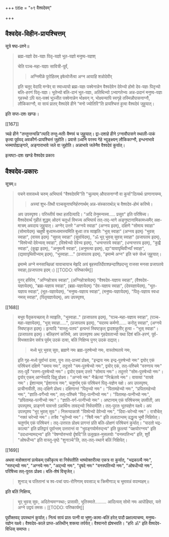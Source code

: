 +++
title = "०९ वैश्वदेवम्"

+++
## वैश्वदेव-विहीन-प्रायश्चित्तम्

सूत्रे षष्ठ-प्रश्ने॥ 

> ब्रह्म-यज्ञो देव-यज्ञः पितृ-यज्ञो भूत-यज्ञो मनुष्य-यज्ञश्
>
> चेति पञ्च-महा-यज्ञाः सावित्री-पूर्वं, 
>
>> अग्निमीळे पुरोहितम् इषेत्वोर्जेत्वा अग्न आयाहि शन्नोदेवीर् 
>
> इति चतुर् वेदादि मन्त्रेर् वा स्वाध्यायो ब्रह्म-यज्ञः पक्वेनान्नेन वैश्वदेवेन देवेभ्यो होमो देव-यज्ञः पितृभ्यो बलि-हरणं पितृ-यज्ञः। भूतेभ्यो बलि-दानं भूत-यज्ञः, अतिथिभ्यो ऽभ्यागतेभ्यः अन्न-प्रदानं मनुष्य-यज्ञः गृहस्थो ऽपि यत्-पक्वं भुञ्जीत पक्वेनान्नेन भोक्ष्यन् न, भोक्ष्यन्यापि स्वगृहे तस्मिन्नौपासनाग्नौ, लौकिकाग्नौ, वा सायं प्रातर् वैश्वदेवे हीने "मनो ज्योतिरि"ति प्रायश्चित्तं हुत्वा वैश्वदेवं जुहुयात्। 

इति सप्त-दशः खण्डः। 

[[167]]

त्र्यहे हीने "तन्तुन्तन्वन्नि"त्यादि तन्तु-मतीः वैष्णवं च जुहुयात्। द्वा-दशाहे हीने ऽग्नावौपासने स्थाली-पाकं कृत्वा पूर्ववद् अवकीर्ण-प्रायश्चित्तं जुहोति। प्रवासे ऽध्वनि परस्य गेहे भ्युङ्क्ष्यन् लौकिकाग्नौ, इन्धनाभावे भस्मापोह्यङ्गारे, अङ्गाराभावे जले वा जुहोति। अन्नाभावे जलेनैव वैश्वदेवं कुर्यात्। 

इत्यष्टा-दशः खण्डे वैश्वदेव प्रकारः 

## वैश्वदेव-प्रकारः 

सूत्रम्॥ 

> पचने वावसथ्ये चरुम् अभिघार्य "वैश्वदेवमि"ति "चुल्याम् औपासनाग्नौ वा कुर्या"दित्यर्थः प्राणानायम्य, 
>
>> अस्यां शुभ-तिथौ पञ्चसूनाघनिर्हरणार्थम् अन्न-संस्कारार्थञ् च वैश्वदेव-होमं करिष्ये। 
>
> अप उपस्पृश्य। परिस्तीर्य यथा हतदित्यादि। "अदि तेनुमन्यस्व..... प्रसुव" इति परिषिच्य। वैश्वदेवार्थं गृहीतं शुद्धम् ओदनं चतुर्धा विभज्य अभिघार्य तत्-तद्-भागे अङ्गुष्टानामिकामध्यमैर् अक्ष-मात्रम् अवदाय जुहुयात्। अग्नेर् उत्तरे "अग्नये स्वाहा" (अग्नय इदम्), दक्षिणे "सोमाय स्वाहा" (सोमायेदम्) चक्षुषी बुध्वामध्यमास्यमिति बुध्वा तत्र व्याहृतिः "भूस् स्वाहा" (अग्नय इदम्) "भुवस् स्वाहा", (वायव इदम्) "सुवस् स्वाहा" (सूर्यायेदम्), "ॐ भूर् भुवस् सुवस् स्वाहा" (प्रजापतय इदम्), "विश्वेभ्यो देवेभ्यस् स्वाहा", (विश्वेभ्यो देवेभ्य इदम्), "धन्वन्तरये स्वाहा", (धन्वन्तरय इदम्), "कुह्वै स्वाहा", (कुह्वा इदम्), "अनुमत्यै स्वाहा", (अनुमत्या इदम्), द्या"यावापृथिवीभ्याँ स्वाहा", (द्यावापृथिवीभ्याम् इदम्), "भूस्वाहा...." (प्रजापतय इदम्), "इमाम्मे अग्न" इति चरुं सेध्मं जुहुयात्। 
>
> इमाम्मे अग्ने मनसाच्छिन्नां यावाचायाच मेहृदि अयं बृहस्पतिर्देवाश्छन्दाश्छिदन्तु राजसा मनसा प्रजापतये स्वाहा,(प्रजापतय इदम्।)
[[TODO: परिष्कार्यम्]]
>
> पुनर् हविरेव, "अग्निहोत्राय स्वाहा", (अग्निहोत्रायेदम्) "वैश्वदेव-यज्ञाय स्वाहा", (वैश्वदेव-यज्ञायेदम्), "ब्रह्म-यज्ञाय स्वाहा", (ब्रह्म-यज्ञायेदम्) "देव-यज्ञाय स्वाहा", (देवयज्ञायेदम्), "भूत-यज्ञाय स्वाहा", (भूत-यज्ञायेदम्), "मनुष्य-यज्ञाय स्वाहा", (मनुष्य-यज्ञायेदम्), "पितृ-यज्ञाय स्वधा नमस् स्वाहा", (पितृयज्ञायेदम्), अप उपस्पृश्य, 

[[168]]

> बभूव पैतृकयच्छास् ते व्याहृतिः, "भूस्वाहा.." (प्रजापतय इदम्), "पञ्च-महा-यज्ञाय स्वाहा", (पञ्च-महा-यज्ञायेदम्), "भूस् स्वाहा.....", (प्रजापतय इदम्), "यदस्य कर्मणो...... करोतु स्वाहा", (अग्नये स्विष्टकृत इदम्)। इत्यादि "वास्तु-पतय" इत्यन्तं स्विष्टकृत् द्वादशाहुतीर् हूत्वा - "भूस् स्वाहा"। (प्रजापतय इदम्)। बलिहरणं करिष्ये, अप उपस्पृश्य अथ गृहदेवताभ्यो यथा दिशं बलि-हरणं, पूर्व-विभक्तान्नेन सर्वत्र पूर्वम् उदकं दत्वा, बलिं निक्षिप्य पुनर् उदकं दद्यात्। 
>
>> मध्ये भूर् भुवस् सुवः, ब्रह्मणे नमः ब्रह्म-पुरुषेभ्यो नमः, वास्तोष्पतये नमः, 
>
> इति गृह-मध्ये पूर्वान्तं दत्वा, पुनः तत्-प्राच्यां प्रोक्ष्य, "इन्द्राय नमः इन्द्र-पुरुषेभ्यो नमः" द्वयोर् एकं परिषेचनं दक्षिणे "यमाय नमः", तदुत्तरे "यम-पुरुषेभ्यो नमः", द्वयोर् एकं, तत्-पश्चिमे "वरुणाय नमः" तत्-पूर्वे "वरुण-पुरुषेभ्यो नमः"। द्वयोर् एकम् उत्तरे "सोमाय नमः"। तदुत्तरे "सोम-पुरुषेभ्यो नमः"। द्वयोर् एकम् आग्नेयादि दिक्षु प्रोक्ष्य। "अग्नये नमः" नैर्ऋत्यां "निर्ऋतये नमः"। वायव्यां "वायवे नमः"। ईशान्याम् "ईशानाय नमः", चतुर्णाम् एकं परिषेचनं पितृ-यज्ञेन यक्षे। अप उपस्पृश्य, प्राचीनावीती, तद्-दक्षिणे प्रोक्ष्य। दक्षिणान्तं "पितृभ्यो नमः"। "पितामहेभ्यो नमः", "प्रपितामहेभ्यो नमः", "ज्ञाति-वर्गेभ्यो नमः", तत्-पश्चिमे "पितृ-पत्नीभ्यो नमः"। "पितामह-पत्नीभ्यो नमः", "प्रपितामह-पत्नीभ्यो नमः"। "ज्ञाति-वर्ग-पत्नीभ्यो नमः"। अष्टानाम् एकं परिषेचनम् उपवीती, अप उपस्पृश्य, प्राङ्गणे यावन्तो ऽन्नार्थिनः तावद्भ्यो निर्वपामीति। तत्-पुरतः भूतयज्ञेन यक्ष्ये। अप उपस्पृश्य "भूर् भुवस् सुवः"। निरूप्याकाशे "विश्वेभ्यो देवेभ्यो नमः", "दिवा-चरेभ्यो नमः"। रात्रौचेत् "नक्तं चरेभ्यो नमः"। तत्रैव "भूतेभ्यो नमः"। "श्रियै नमः" इति ललाटान्तम् उद्धृत्य भूमौ निक्षिपेत्। चतुर्णाम् एकं परिषेचनं। तद्-उत्तरतः प्रोक्ष्य प्रागन्तं प्रति बलि-प्रोक्षणं परिषेचनं कुर्यात्। "पादतो भद्र-काल्या" इति प्रतिद्वारं पूर्वान्तम् उत्तरान्तं वा "भुवङ्गयोर्मरुद्भ्य" इति छुल्ल्यां "पक्षयोरग्नय" इति "उदधान्यामद्भ्य" इति "पेषण्योरुभयो र्दृषदि"ति उलूखल-मुसलयोः "वनस्पतिभ्य" इति, शूर्पे "ओषधीभ्य" इति वास्तु-पृष्ठे "शुनाञ्चे"ति, तत्-तत्-स्थाने बलिं निक्षिपेत्। 

[[169]]

अथवा मन्रोक्तानां प्रत्येकम् एकीकृत्य वा निर्वपतीति भाष्योक्तरीत्या एकत्र वा कुर्यात्, "भद्रकाल्यै नमः", "मरुद्भ्यो नमः", "अग्नये नमः", "अद्भ्यो नमः", "दृषदे नमः" "वनस्पतिभ्यो नमः", "ओषधीभ्यो नमः", परिषिच्य तत्-पुरतः प्रोक्ष्य। बलि-शेषं विसृजेत्। 

> शुनाञ् च पतितानां च श्व-पचां पाप-रोगिणाम् 
वयसाञ् च क्रिमीणाञ् च भूमावन्नं वपाम्यहम्॥ 

इति बलिं निक्षिप्य, 

> भूर् भुवस् सुवः, अदितेन्वमग्ग्स्थाः; प्रासावीः, भूतिस्माते......... आदित्यस् सोमो नमः आपोहिष्ठा, यत्ते अग्ने उद्वयं तमसः। 
[[TODO: परिष्कार्यम्]]

पूर्वोक्तवद् उपस्थानं कुर्यात्। नित्यं सायं प्रातः पत्नी वा भूष्णु-कामा-बलिं हरेत् पादौ प्रक्षाल्याचम्य, मनुष्य-यज्ञेन यक्ष्ये। वैश्वदेव-काले प्राप्त-अतिथीन् शक्त्या तर्पयेत्। वैश्वानरो ह्येषभवति। "हरिः ॐ" इति वैश्वदेव-विधिस् समाप्तः। 